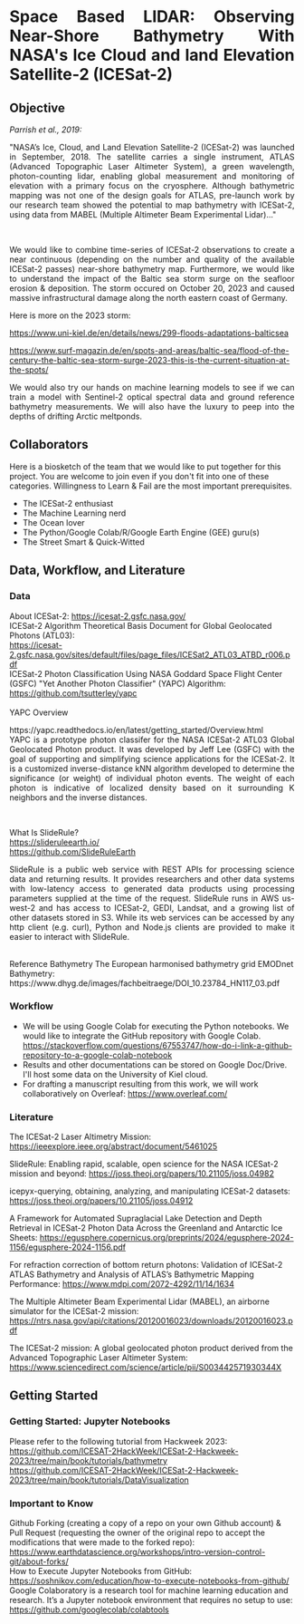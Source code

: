 
# <p align="justify">Space Based LIDAR: Observing Near-Shore Bathymetry With NASA's Ice Cloud and land Elevation Satellite-2 (ICESat-2)</p>

## Objective
<!-- Justify text in github's readme: https://stackoverflow.com/questions/66777538/justify-text-in-githubs-readme -->
<!-- Markdown Cheatsheet: https://github.com/tchapi/markdown-cheatsheet/blob/master/README.md -->
<!-- How to add images to README.md on GitHub?: https://stackoverflow.com/questions/14494747/how-to-add-images-to-readme-md-on-github -->
<!-- https://docs.github.com/de/get-started/writing-on-github/getting-started-with-writing-and-formatting-on-github/basic-writing-and-formatting-syntax -->
_Parrish et al., 2019:_
<p align="justify">
"NASA’s Ice, Cloud, and Land Elevation Satellite-2 (ICESat-2) was launched in September, 2018. The satellite carries a single instrument, ATLAS (Advanced Topographic Laser Altimeter System), a green wavelength, photon-counting lidar, enabling global measurement and monitoring of elevation with a primary focus on the cryosphere. Although bathymetric mapping was not one of the design goals for ATLAS, pre-launch work by our research team showed the potential to map bathymetry with ICESat-2, using data from MABEL (Multiple Altimeter Beam Experimental Lidar)..."
</p><br />
<p align="justify">
We would like to combine time-series of ICESat-2 observations to create a near continuous (depending on the number and quality of the available ICESat-2 passes) near-shore bathymetry map. Furthermore, we would like to understand the impact of the Baltic sea storm surge on the seafloor erosion & deposition. The storm occured on October 20, 2023 and caused massive infrastructural damage along the north eastern coast of Germany.   
</p>

Here is more on the 2023 storm: 

https://www.uni-kiel.de/en/details/news/299-floods-adaptations-balticsea

https://www.surf-magazin.de/en/spots-and-areas/baltic-sea/flood-of-the-century-the-baltic-sea-storm-surge-2023-this-is-the-current-situation-at-the-spots/

<p align="justify">
We would also try our hands on machine learning models to see if we can train a model with Sentinel-2 optical spectral data and ground reference bathymetry measurements. We will also have the luxury to peep into the depths of drifting Arctic meltponds.
</p>

## Collaborators

Here is a biosketch of the team that we would like to put together for this project. You are welcome to join even if you don't fit into one of these categories. Willingness to Learn & Fail are the most important prerequisites.
* The ICESat-2 enthusiast
* The Machine Learning nerd
* The Ocean lover
* The Python/Google Colab/R/Google Earth Engine (GEE) guru(s)
* The Street Smart & Quick-Witted


## Data, Workflow, and Literature

### Data
<!-- New lines inside paragraph in README.md: https://stackoverflow.com/questions/24575680/new-lines-inside-paragraph-in-readme-md -->
<!-- Hidden markdown text on GitHub: https://stackoverflow.com/questions/46734820/hidden-markdown-text-on-github  -->
<!-- How to add empty spaces into MD markdown readme on GitHub?: https://stackoverflow.com/questions/44810511/how-to-add-empty-spaces-into-md-markdown-readme-on-github -->
<!-- How to create a new folder on a repository?: https://github.com/orgs/community/discussions/69927 -->
About ICESat-2: https://icesat-2.gsfc.nasa.gov/  
ICESat-2 Algorithm Theoretical Basis Document for Global Geolocated Photons (ATL03):<br /> 
https://icesat-2.gsfc.nasa.gov/sites/default/files/page_files/ICESat2_ATL03_ATBD_r006.pdf<br />
ICESat-2 Photon Classification Using NASA Goddard Space Flight Center (GSFC) "Yet Another Photon Classifier" (YAPC) Algorithm: https://github.com/tsutterley/yapc<br />
<br />
YAPC Overview
<p align="justify">
https://yapc.readthedocs.io/en/latest/getting_started/Overview.html<br />
YAPC is a prototype photon classifer for the NASA ICESat-2 ATL03 Global Geolocated Photon product. It was developed by Jeff Lee (GSFC) with the goal of supporting and simplifying science applications for the ICESat-2. It is a customized inverse-distance kNN algorithm developed to determine the significance (or weight) of individual photon events. The weight of each photon is indicative of localized density based on it surrounding K neighbors and the inverse distances.
</p><br />

What Is SlideRule?<br />https://slideruleearth.io/<br />https://github.com/SlideRuleEarth<br />
<p align="justify">
SlideRule is a public web service with REST APIs for processing science data and returning results. It provides researchers and other data systems with low-latency access to generated data products using processing parameters supplied at the time of the request. SlideRule runs in AWS us-west-2 and has access to ICESat-2, GEDI, Landsat, and a growing list of other datasets stored in S3. While its web services can be accessed by any http client (e.g. curl), Python and Node.js clients are provided to make it easier to interact with SlideRule. 
</p>
<br />
Reference Bathymetry
The European harmonised bathymetry grid EMODnet Bathymetry: 
https://www.dhyg.de/images/fachbeitraege/DOI_10.23784_HN117_03.pdf<br />

### Workflow
* We will be using Google Colab for executing the Python notebooks. We would like to integrate the GitHub repository with Google Colab.
  https://stackoverflow.com/questions/67553747/how-do-i-link-a-github-repository-to-a-google-colab-notebook<br />   
* Results and other documentations can be stored on Google Doc/Drive. I'll host some data on the University of Kiel cloud.
* For drafting a manuscript resulting from this work, we will work collaboratively on Overleaf: https://www.overleaf.com/ 

### Literature
The ICESat-2 Laser Altimetry Mission: https://ieeexplore.ieee.org/abstract/document/5461025 
$~$<br />

SlideRule: Enabling rapid, scalable, open science for the NASA ICESat-2 mission and beyond: https://joss.theoj.org/papers/10.21105/joss.04982
$~$<br />

icepyx-querying, obtaining, analyzing, and manipulating ICESat-2 datasets: https://joss.theoj.org/papers/10.21105/joss.04912
$~$<br />

A Framework for Automated Supraglacial Lake Detection and Depth Retrieval in ICESat-2 Photon Data Across the Greenland and Antarctic Ice Sheets: https://egusphere.copernicus.org/preprints/2024/egusphere-2024-1156/egusphere-2024-1156.pdf 
$~$<br />

For refraction correction of bottom return photons: Validation of ICESat-2 ATLAS Bathymetry and Analysis of ATLAS’s Bathymetric Mapping Performance: https://www.mdpi.com/2072-4292/11/14/1634<br />

The Multiple Altimeter Beam Experimental Lidar (MABEL), an airborne simulator for the ICESat-2 mission: https://ntrs.nasa.gov/api/citations/20120016023/downloads/20120016023.pdf<br /> 

The ICESat-2 mission: A global geolocated photon product derived from the Advanced Topographic Laser Altimeter System: https://www.sciencedirect.com/science/article/pii/S003442571930344X<br /> 



## Getting Started
### Getting Started: Jupyter Notebooks
Please refer to the following tutorial from Hackweek 2023:<br />
https://github.com/ICESAT-2HackWeek/ICESat-2-Hackweek-2023/tree/main/book/tutorials/bathymetry<br />
https://github.com/ICESAT-2HackWeek/ICESat-2-Hackweek-2023/tree/main/book/tutorials/DataVisualization

### Important to Know
Github Forking (creating a copy of a repo on your own Github account) & Pull Request (requesting the owner of the original repo to accept the modifications that were made to the forked repo): https://www.earthdatascience.org/workshops/intro-version-control-git/about-forks/
<br /> 
How to Execute Jupyter Notebooks from GitHub: https://soshnikov.com/education/how-to-execute-notebooks-from-github/
<br />
Google Colaboratory is a research tool for machine learning education and research. It’s a Jupyter notebook environment that requires no setup to use: https://github.com/googlecolab/colabtools
<br />  







